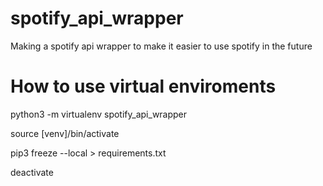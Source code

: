 # spotify_api_wrapper
Making a spotify api wrapper to make it easier to use spotify in the future

# How to use virtual enviroments

python3 -m virtualenv spotify_api_wrapper

source [venv]/bin/activate

pip3 freeze --local > requirements.txt

deactivate